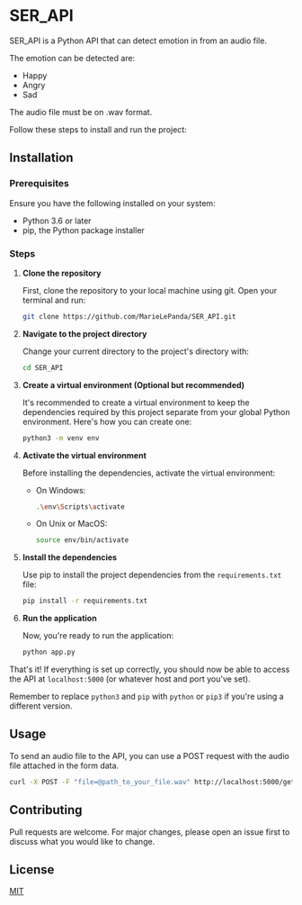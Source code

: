 # SER_API

SER_API is a Python API that can detect emotion in from an audio file.

The emotion can be detected are:
- Happy
- Angry
- Sad

The audio file must be on .wav format.

Follow these steps to install and run the project:

## Installation
### Prerequisites

Ensure you have the following installed on your system:

- Python 3.6 or later
- pip, the Python package installer

### Steps

1. **Clone the repository**

    First, clone the repository to your local machine using git. Open your terminal and run:

    ```bash
    git clone https://github.com/MarieLePanda/SER_API.git
    ```

2. **Navigate to the project directory**

    Change your current directory to the project's directory with:

    ```bash
    cd SER_API
    ```

3. **Create a virtual environment (Optional but recommended)**

    It's recommended to create a virtual environment to keep the dependencies required by this project separate from your global Python environment. Here's how you can create one:

    ```bash
    python3 -m venv env
    ```

4. **Activate the virtual environment**

    Before installing the dependencies, activate the virtual environment:

    - On Windows:
        ```bash
        .\env\Scripts\activate
        ```
    - On Unix or MacOS:
        ```bash
        source env/bin/activate
        ```

5. **Install the dependencies**

    Use pip to install the project dependencies from the `requirements.txt` file:

    ```bash
    pip install -r requirements.txt
    ```

6. **Run the application**

    Now, you're ready to run the application:

    ```bash
    python app.py
    ```

That's it! If everything is set up correctly, you should now be able to access the API at `localhost:5000` (or whatever host and port you've set).

Remember to replace `python3` and `pip` with `python` or `pip3` if you're using a different version.

## Usage
To send an audio file to the API, you can use a POST request with the audio file attached in the form data. 
```Bash
curl -X POST -F "file=@path_to_your_file.wav" http://localhost:5000/get_sentiment
```

## Contributing

Pull requests are welcome. For major changes, please open an issue first
to discuss what you would like to change.


## License

[MIT](https://choosealicense.com/licenses/mit/)
